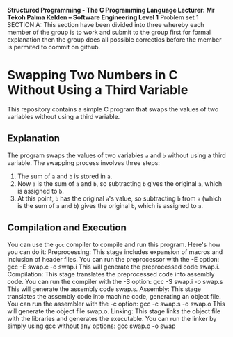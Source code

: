 **Structured Programming - The C Programming Language
Lecturer: Mr Tekoh Palma
Kelden – Software Engineering Level 1**
Problem set 1
SECTION A: This section have been divided into three whereby each member of the group is to work and submit to the group first for formal explanation then the group does all possible correctios before the member is permited 
to commit on github.
# Swapping Two Numbers in C Without Using a Third Variable

This repository contains a simple C program that swaps the values of two variables without using a third variable.

## Explanation

The program swaps the values of two variables `a` and `b` without using a third variable. The swapping process involves three steps:

1. The sum of `a` and `b` is stored in `a`.
2. Now `a` is the sum of `a` and `b`, so subtracting `b` gives the original `a`, which is assigned to `b`.
3. At this point, `b` has the original `a`'s value, so subtracting `b` from `a` (which is the sum of `a` and `b`) gives the original `b`, which is assigned to `a`.

## Compilation and Execution

You can use the `gcc` compiler to compile and run this program. Here's how you can do it:
Preprocessing: This stage includes expansion of macros and inclusion of header files. You can run the preprocessor with the -E option:
gcc -E swap.c -o swap.i
This will generate the preprocessed code swap.i.
Compilation: This stage translates the preprocessed code into assembly code. You can run the compiler with the -S option:
gcc -S swap.i -o swap.s
This will generate the assembly code swap.s.
Assembly: This stage translates the assembly code into machine code, generating an object file. You can run the assembler with the -c option:
gcc -c swap.s -o swap.o
This will generate the object file swap.o.
Linking: This stage links the object file with the libraries and generates the executable. You can run the linker by simply using gcc without any options:
gcc swap.o -o swap
